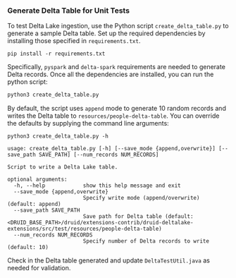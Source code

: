 <!--
  ~ Licensed to the Apache Software Foundation (ASF) under one
  ~ or more contributor license agreements.  See the NOTICE file
  ~ distributed with this work for additional information
  ~ regarding copyright ownership.  The ASF licenses this file
  ~ to you under the Apache License, Version 2.0 (the
  ~ "License"); you may not use this file except in compliance
  ~ with the License.  You may obtain a copy of the License at
  ~
  ~   http://www.apache.org/licenses/LICENSE-2.0
  ~
  ~ Unless required by applicable law or agreed to in writing,
  ~ software distributed under the License is distributed on an
  ~ "AS IS" BASIS, WITHOUT WARRANTIES OR CONDITIONS OF ANY
  ~ KIND, either express or implied.  See the License for the
  ~ specific language governing permissions and limitations
  ~ under the License.
  -->

### Generate Delta Table for Unit Tests

To test Delta Lake ingestion, use the Python script `create_delta_table.py` to generate a sample Delta table.
Set up the required dependencies by installing those specified in `requirements.txt`.
```shell
pip install -r requirements.txt
```

Specifically, `pyspark` and `delta-spark` requirements are needed to generate Delta records. Once all the dependencies are installed,
you can run the python script:
```python
python3 create_delta_table.py
```

By default, the script uses `append` mode to generate 10 random records and writes the
Delta table to `resources/people-delta-table`. You can override the defaults by supplying the command line arguments:

```shell
python3 create_delta_table.py -h

usage: create_delta_table.py [-h] [--save_mode {append,overwrite}] [--save_path SAVE_PATH] [--num_records NUM_RECORDS]

Script to write a Delta Lake table.

optional arguments:
  -h, --help            show this help message and exit
  --save_mode {append,overwrite}
                        Specify write mode (append/overwrite) (default: append)
  --save_path SAVE_PATH
                        Save path for Delta table (default: <DRUID_BASE_PATH>/druid/extensions-contrib/druid-deltalake-extensions/src/test/resources/people-delta-table)
  --num_records NUM_RECORDS
                        Specify number of Delta records to write (default: 10)
```

Check in the Delta table generated and update `DeltaTestUtil.java` as needed for validation.
